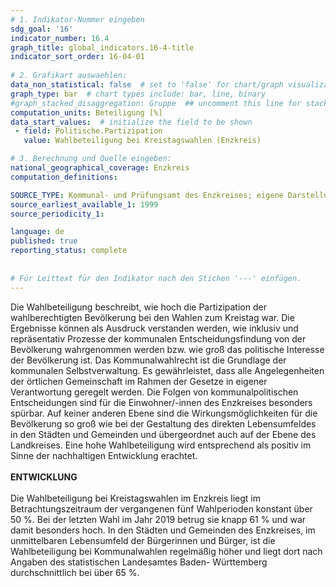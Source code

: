 ```yaml
---
# 1. Indikator-Nummer eingeben 
sdg_goal: '16'
indicator_number: 16.4
graph_title: global_indicators.16-4-title
indicator_sort_order: 16-04-01
 
# 2. Grafikart auswaehlen: 
data_non_statistical: false  # set to 'false' for chart/graph visualization 
graph_type: bar  # chart types include: bar, line, binary 
#graph_stacked_disaggregation: Gruppe  ## uncomment this line for stacked bars. eplace 'Geschlecht' with the field of aggregation. 
computation_units: Beteiligung [%] 
data_start_values:  # initialize the field to be shown  
 - field: Politische.Partizipation 
   value: Wahlbeteiligung bei Kreistagswahlen (Enzkreis)

# 3. Berechnung und Quelle eingeben: 
national_geographical_coverage: Enzkreis
computation_definitions: 

SOURCE_TYPE: Kommunal- und Prüfungsamt des Enzkreises; eigene Darstellung
source_earliest_available_1: 1999
source_periodicity_1: 

language: de   
published: true 
reporting_status: complete
 
 
# Für Leittext für den Indikator nach den Stichen '---' einfügen. 
---
```

Die Wahlbeteiligung beschreibt, wie hoch die Partizipation der wahlberechtigten Bevölkerung bei den Wahlen zum Kreistag war. Die Ergebnisse können als Ausdruck verstanden werden, wie inklusiv und repräsentativ Prozesse der kommunalen Entscheidungsfindung von der Bevölkerung wahrgenommen werden bzw. wie groß das politische Interesse der Bevölkerung ist. Das Kommunalwahlrecht ist die Grundlage der kommunalen Selbstverwaltung. Es gewährleistet, dass alle Angelegenheiten der örtlichen Gemeinschaft im Rahmen der Gesetze in eigener Verantwortung geregelt werden. Die Folgen von kommunalpolitischen Entscheidungen sind für die Einwohner/-innen des Enzkreises besonders spürbar. Auf keiner anderen Ebene sind die Wirkungsmöglichkeiten für die Bevölkerung so groß wie bei der Gestaltung des direkten Lebensumfeldes in den Städten und Gemeinden und übergeordnet auch auf der Ebene des Landkreises. Eine hohe Wahlbeteiligung wird entsprechend als positiv im Sinne der nachhaltigen Entwicklung erachtet. <br>
<br>
**ENTWICKLUNG** <br>
<br>
Die Wahlbeteiligung bei Kreistagswahlen im Enzkreis liegt im Betrachtungszeitraum der vergangenen fünf Wahlperioden konstant über 50 %. Bei der letzten Wahl im Jahr 2019 betrug sie knapp 61 % und war damit besonders hoch. In den Städten und Gemeinden des Enzkreises, im unmittelbaren Lebensumfeld der Bürgerinnen und Bürger, ist die Wahlbeteiligung bei Kommunalwahlen regelmäßig höher und liegt dort nach Angaben des statistischen Landesamtes Baden- Württemberg durchschnittlich bei über 65 %.
